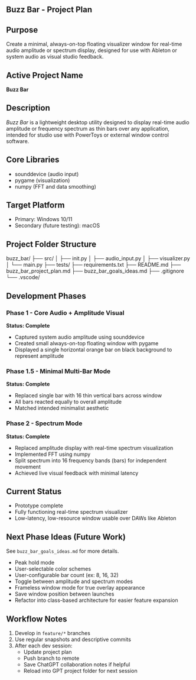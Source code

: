 ## Buzz Bar - Project Plan

## Purpose
Create a minimal, always-on-top floating visualizer window for real-time audio amplitude or spectrum display, designed for use with Ableton or system audio as visual studio feedback.

## Active Project Name
**Buzz Bar**

## Description
*Buzz Bar* is a lightweight desktop utility designed to display real-time audio amplitude or frequency spectrum as thin bars over any application, intended for studio use with PowerToys or external window control software.

## Core Libraries
- sounddevice (audio input)
- pygame (visualization)
- numpy (FFT and data smoothing)

## Target Platform
- Primary: Windows 10/11
- Secondary (future testing): macOS

## Project Folder Structure
buzz_bar/
├── src/
│ ├── init.py
│ ├── audio_input.py
│ ├── visualizer.py
│ └── main.py
├── tests/
├── requirements.txt
├── README.md
├── buzz_bar_project_plan.md
├── buzz_bar_goals_ideas.md
├── .gitignore
└── .vscode/

## Development Phases

### Phase 1 - Core Audio + Amplitude Visual
**Status: Complete**
- Captured system audio amplitude using sounddevice
- Created small always-on-top floating window with pygame
- Displayed a single horizontal orange bar on black background to represent amplitude

### Phase 1.5 - Minimal Multi-Bar Mode
**Status: Complete**
- Replaced single bar with 16 thin vertical bars across window
- All bars reacted equally to overall amplitude
- Matched intended minimalist aesthetic

### Phase 2 - Spectrum Mode
**Status: Complete**
- Replaced amplitude display with real-time spectrum visualization
- Implemented FFT using numpy
- Split spectrum into 16 frequency bands (bars) for independent movement
- Achieved live visual feedback with minimal latency

## Current Status
- Prototype complete
- Fully functioning real-time spectrum visualizer
- Low-latency, low-resource window usable over DAWs like Ableton

## Next Phase Ideas (Future Work)
See `buzz_bar_goals_ideas.md` for more details.
- Peak hold mode
- User-selectable color schemes
- User-configurable bar count (ex: 8, 16, 32)
- Toggle between amplitude and spectrum modes
- Frameless window mode for true overlay appearance
- Save window position between launches
- Refactor into class-based architecture for easier feature expansion

## Workflow Notes
1. Develop in `feature/*` branches
2. Use regular snapshots and descriptive commits
3. After each dev session:
   - Update project plan
   - Push branch to remote
   - Save ChatGPT collaboration notes if helpful
   - Reload into GPT project folder for next session

